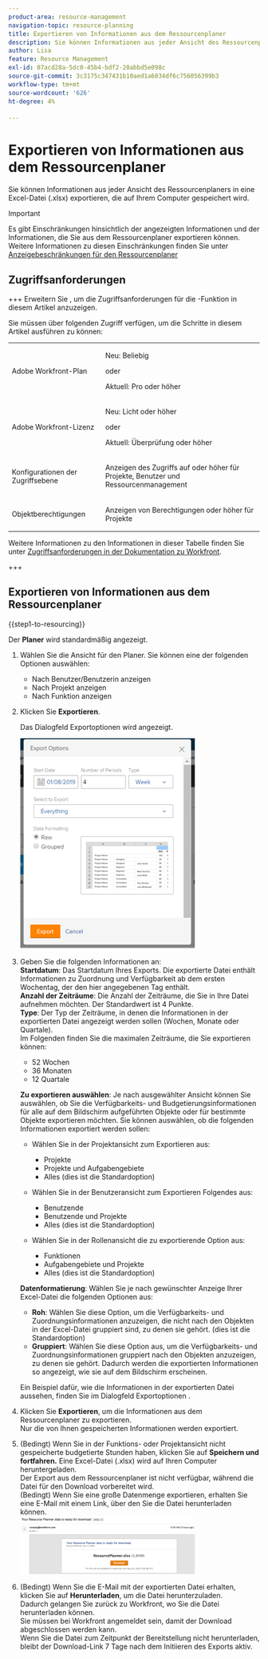 ```yaml
---
product-area: resource-management
navigation-topic: resource-planning
title: Exportieren von Informationen aus dem Ressourcenplaner
description: Sie können Informationen aus jeder Ansicht des Ressourcenplaners in eine Excel-Datei (.xlsx) exportieren, die auf Ihrem Computer gespeichert wird.
author: Lisa
feature: Resource Management
exl-id: 07acd28a-5dc0-45b4-bdf2-20abbd5e098c
source-git-commit: 3c3175c347431b10aed1a6034df6c756056399b3
workflow-type: tm+mt
source-wordcount: '626'
ht-degree: 4%

---
```


# Exportieren von Informationen aus dem Ressourcenplaner

Sie können Informationen aus jeder Ansicht des Ressourcenplaners in eine Excel-Datei (.xlsx) exportieren, die auf Ihrem Computer gespeichert wird.

>[!IMPORTANT]
>
>Es gibt Einschränkungen hinsichtlich der angezeigten Informationen und der Informationen, die Sie aus dem Ressourcenplaner exportieren können. Weitere Informationen zu diesen Einschränkungen finden Sie unter [Anzeigebeschränkungen für den Ressourcenplaner](../../resource-mgmt/resource-planning/resource-planner-display-limitations.md)

## Zugriffsanforderungen

+++ Erweitern Sie , um die Zugriffsanforderungen für die -Funktion in diesem Artikel anzuzeigen.

Sie müssen über folgenden Zugriff verfügen, um die Schritte in diesem Artikel ausführen zu können:

<table style="table-layout:auto"> 
 <col> 
 <col> 
 <tbody> 
  <tr> 
   <td role="rowheader">Adobe Workfront-Plan</td> 
   <td><p>Neu: Beliebig</p>
       <p>oder</p>
       <p>Aktuell: Pro oder höher</p> </td> 
  </tr> 
  <tr> 
   <td role="rowheader">Adobe Workfront-Lizenz</td> 
   <td><p>Neu: Licht oder höher</p>
       <p>oder</p>
       <p>Aktuell: Überprüfung oder höher</p></td>
  </tr> 
  <tr> 
   <td role="rowheader">Konfigurationen der Zugriffsebene</td> 
   <td> <p>Anzeigen des Zugriffs auf oder höher für Projekte, Benutzer und Ressourcenmanagement</p> </td> 
  </tr> 
  <tr> 
   <td role="rowheader">Objektberechtigungen</td> 
   <td> <p>Anzeigen von Berechtigungen oder höher für Projekte</p> </td> 
  </tr> 
 </tbody> 
</table>

Weitere Informationen zu den Informationen in dieser Tabelle finden Sie unter [Zugriffsanforderungen in der Dokumentation zu Workfront](/help/quicksilver/administration-and-setup/add-users/access-levels-and-object-permissions/access-level-requirements-in-documentation.md).

+++

## Exportieren von Informationen aus dem Ressourcenplaner

{{step1-to-resourcing}}

Der **Planer** wird standardmäßig angezeigt.

1. Wählen Sie die Ansicht für den Planer. Sie können eine der folgenden Optionen auswählen:

   * Nach Benutzer/Benutzerin anzeigen
   * Nach Projekt anzeigen
   * Nach Funktion anzeigen

1. Klicken Sie **Exportieren**.

   Das Dialogfeld Exportoptionen wird angezeigt.

   ![](assets/rp-export-options-box-350x421.png)

1. Geben Sie die folgenden Informationen an:\
   **Startdatum**: Das Startdatum Ihres Exports. Die exportierte Datei enthält Informationen zu Zuordnung und Verfügbarkeit ab dem ersten Wochentag, der den hier angegebenen Tag enthält.\
   **Anzahl der Zeiträume**: Die Anzahl der Zeiträume, die Sie in Ihre Datei aufnehmen möchten. Der Standardwert ist 4 Punkte.\
   **Type**: Der Typ der Zeiträume, in denen die Informationen in der exportierten Datei angezeigt werden sollen (Wochen, Monate oder Quartale).\
   Im Folgenden finden Sie die maximalen Zeiträume, die Sie exportieren können:

   * 52 Wochen
   * 36 Monaten
   * 12 Quartale

   **Zu exportieren auswählen**: Je nach ausgewählter Ansicht können Sie auswählen, ob Sie die Verfügbarkeits- und Budgetierungsinformationen für alle auf dem Bildschirm aufgeführten Objekte oder für bestimmte Objekte exportieren möchten.
Sie können auswählen, ob die folgenden Informationen exportiert werden sollen:

   * Wählen Sie in der Projektansicht zum Exportieren aus:

      * Projekte
      * Projekte und Aufgabengebiete
      * Alles (dies ist die Standardoption)

   * Wählen Sie in der Benutzeransicht zum Exportieren Folgendes aus:

      * Benutzende
      * Benutzende und Projekte
      * Alles (dies ist die Standardoption)

   * Wählen Sie in der Rollenansicht die zu exportierende Option aus:

      * Funktionen
      * Aufgabengebiete und Projekte
      * Alles (dies ist die Standardoption)

   **Datenformatierung**: Wählen Sie je nach gewünschter Anzeige Ihrer Excel-Datei die folgenden Optionen aus:

   * **Roh**: Wählen Sie diese Option, um die Verfügbarkeits- und Zuordnungsinformationen anzuzeigen, die nicht nach den Objekten in der Excel-Datei gruppiert sind, zu denen sie gehört. (dies ist die Standardoption)
   * **Gruppiert**: Wählen Sie diese Option aus, um die Verfügbarkeits- und Zuordnungsinformationen gruppiert nach den Objekten anzuzeigen, zu denen sie gehört. Dadurch werden die exportierten Informationen so angezeigt, wie sie auf dem Bildschirm erscheinen.

   Ein Beispiel dafür, wie die Informationen in der exportierten Datei aussehen, finden Sie im Dialogfeld Exportoptionen .

1. Klicken Sie **Exportieren**, um die Informationen aus dem Ressourcenplaner zu exportieren.\
   Nur die von Ihnen gespeicherten Informationen werden exportiert.

1. (Bedingt) Wenn Sie in der Funktions- oder Projektansicht nicht gespeicherte budgetierte Stunden haben, klicken Sie auf **Speichern und fortfahren.**
Eine Excel-Datei (.xlsx) wird auf Ihren Computer heruntergeladen.\
   Der Export aus dem Ressourcenplaner ist nicht verfügbar, während die Datei für den Download vorbereitet wird.\
   (Bedingt) Wenn Sie eine große Datenmenge exportieren, erhalten Sie eine E-Mail mit einem Link, über den Sie die Datei herunterladen können.\
   ![RP_eamil_with_exported_Planner_Attached.png](assets/rp-eamil-with-exported-planner-attached-350x116.png)

1. (Bedingt) Wenn Sie die E-Mail mit der exportierten Datei erhalten, klicken Sie auf **Herunterladen**, um die Datei herunterzuladen.\
   Dadurch gelangen Sie zurück zu Workfront, wo Sie die Datei herunterladen können.\
   Sie müssen bei Workfront angemeldet sein, damit der Download abgeschlossen werden kann.\
   Wenn Sie die Datei zum Zeitpunkt der Bereitstellung nicht herunterladen, bleibt der Download-Link 7 Tage nach dem Initiieren des Exports aktiv.
